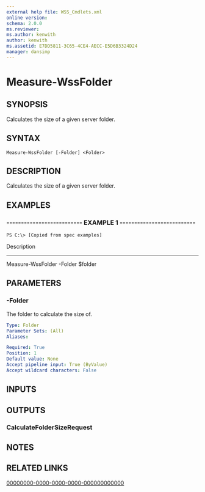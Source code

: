 ```yaml
---
external help file: WSS_Cmdlets.xml
online version: 
schema: 2.0.0
ms.reviewer:
ms.author: kenwith
author: kenwith
ms.assetid: E7DD5811-3C65-4CE4-AECC-E5D6B3324D24
manager: dansimp
---
```


# Measure-WssFolder

## SYNOPSIS
Calculates the size of a given server folder.

## SYNTAX

```
Measure-WssFolder [-Folder] <Folder>
```

## DESCRIPTION
Calculates the size of a given server folder.

## EXAMPLES

### -------------------------- EXAMPLE 1 --------------------------
```
PS C:\> [Copied from spec examples]
```

Description

-----------

Measure-WssFolder -Folder $folder

## PARAMETERS

### -Folder
The folder to calculate the size of.

```yaml
Type: Folder
Parameter Sets: (All)
Aliases: 

Required: True
Position: 1
Default value: None
Accept pipeline input: True (ByValue)
Accept wildcard characters: False
```

## INPUTS

## OUTPUTS

### CalculateFolderSizeRequest

## NOTES

## RELATED LINKS

[00000000-0000-0000-0000-000000000000](00000000-0000-0000-0000-000000000000)
